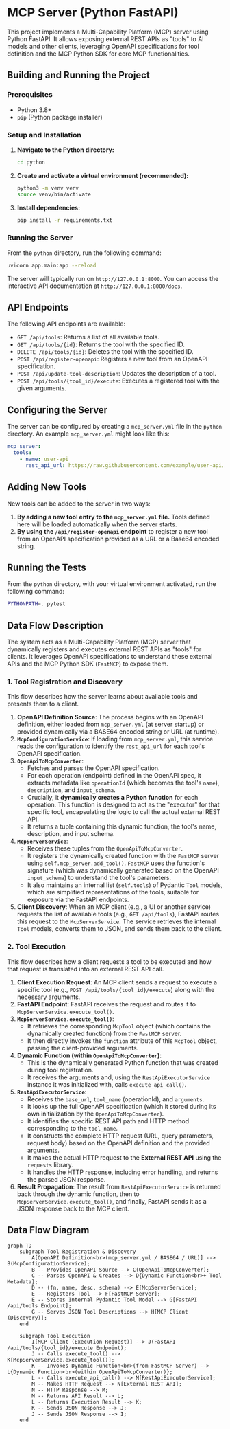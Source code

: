 # MCP Server (Python FastAPI)

This project implements a Multi-Capability Platform (MCP) server using Python FastAPI. It allows exposing external REST APIs as "tools" to AI models and other clients, leveraging OpenAPI specifications for tool definition and the MCP Python SDK for core MCP functionalities.

## Building and Running the Project

### Prerequisites
*   Python 3.8+
*   `pip` (Python package installer)

### Setup and Installation

1.  **Navigate to the Python directory:**
    ```bash
    cd python
    ```

2.  **Create and activate a virtual environment (recommended):**
    ```bash
    python3 -m venv venv
    source venv/bin/activate
    ```

3.  **Install dependencies:**
    ```bash
    pip install -r requirements.txt
    ```

### Running the Server

From the `python` directory, run the following command:

```bash
uvicorn app.main:app --reload
```
The server will typically run on `http://127.0.0.1:8000`. You can access the interactive API documentation at `http://127.0.0.1:8000/docs`.

## API Endpoints

The following API endpoints are available:

*   `GET /api/tools`: Returns a list of all available tools.
*   `GET /api/tools/{id}`: Returns the tool with the specified ID.
*   `DELETE /api/tools/{id}`: Deletes the tool with the specified ID.
*   `POST /api/register-openapi`: Registers a new tool from an OpenAPI specification.
*   `POST /api/update-tool-description`: Updates the description of a tool.
*   `POST /api/tools/{tool_id}/execute`: Executes a registered tool with the given arguments.

## Configuring the Server

The server can be configured by creating a `mcp_server.yml` file in the `python` directory. An example `mcp_server.yml` might look like this:

```yaml
mcp_server:
  tools:
    - name: user-api
      rest_api_url: https://raw.githubusercontent.com/example/user-api/main/openapi.yml
```

## Adding New Tools

New tools can be added to the server in two ways:

1.  **By adding a new tool entry to the `mcp_server.yml` file.** Tools defined here will be loaded automatically when the server starts.
2.  **By using the `/api/register-openapi` endpoint** to register a new tool from an OpenAPI specification provided as a URL or a Base64 encoded string.

## Running the Tests

From the `python` directory, with your virtual environment activated, run the following command:

```bash
PYTHONPATH=. pytest
```

## Data Flow Description

The system acts as a Multi-Capability Platform (MCP) server that dynamically registers and executes external REST APIs as "tools" for clients. It leverages OpenAPI specifications to understand these external APIs and the MCP Python SDK (`FastMCP`) to expose them.

### 1. Tool Registration and Discovery

This flow describes how the server learns about available tools and presents them to a client.

1.  **OpenAPI Definition Source**: The process begins with an OpenAPI definition, either loaded from `mcp_server.yml` (at server startup) or provided dynamically via a BASE64 encoded string or URL (at runtime).
2.  **`McpConfigurationService`**: If loading from `mcp_server.yml`, this service reads the configuration to identify the `rest_api_url` for each tool's OpenAPI specification.
3.  **`OpenApiToMcpConverter`**:
    *   Fetches and parses the OpenAPI specification.
    *   For each operation (endpoint) defined in the OpenAPI spec, it extracts metadata like `operationId` (which becomes the tool's `name`), `description`, and `input_schema`.
    *   Crucially, it **dynamically creates a Python function** for each operation. This function is designed to act as the "executor" for that specific tool, encapsulating the logic to call the actual external REST API.
    *   It returns a tuple containing this dynamic function, the tool's name, description, and input schema.
4.  **`McpServerService`**:
    *   Receives these tuples from the `OpenApiToMcpConverter`.
    *   It registers the dynamically created function with the `FastMCP` server using `self.mcp_server.add_tool()`. `FastMCP` uses the function's signature (which was dynamically generated based on the OpenAPI `input_schema`) to understand the tool's parameters.
    *   It also maintains an internal list (`self.tools`) of Pydantic `Tool` models, which are simplified representations of the tools, suitable for exposure via the FastAPI endpoints.
5.  **Client Discovery**: When an MCP client (e.g., a UI or another service) requests the list of available tools (e.g., `GET /api/tools`), FastAPI routes this request to the `McpServerService`. The service retrieves the internal `Tool` models, converts them to JSON, and sends them back to the client.

### 2. Tool Execution

This flow describes how a client requests a tool to be executed and how that request is translated into an external REST API call.

1.  **Client Execution Request**: An MCP client sends a request to execute a specific tool (e.g., `POST /api/tools/{tool_id}/execute`) along with the necessary arguments.
2.  **FastAPI Endpoint**: FastAPI receives the request and routes it to `McpServerService.execute_tool()`.
3.  **`McpServerService.execute_tool()`**:
    *   It retrieves the corresponding `McpTool` object (which contains the dynamically created function) from the `FastMCP` server.
    *   It then directly invokes the `function` attribute of this `McpTool` object, passing the client-provided arguments.
4.  **Dynamic Function (within `OpenApiToMcpConverter`)**:
    *   This is the dynamically generated Python function that was created during tool registration.
    *   It receives the arguments and, using the `RestApiExecutorService` instance it was initialized with, calls `execute_api_call()`.
5.  **`RestApiExecutorService`**:
    *   Receives the `base_url`, `tool_name` (operationId), and `arguments`.
    *   It looks up the full OpenAPI specification (which it stored during its own initialization by the `OpenApiToMcpConverter`).
    *   It identifies the specific REST API path and HTTP method corresponding to the `tool_name`.
    *   It constructs the complete HTTP request (URL, query parameters, request body) based on the OpenAPI definition and the provided arguments.
    *   It makes the actual HTTP request to the **External REST API** using the `requests` library.
    *   It handles the HTTP response, including error handling, and returns the parsed JSON response.
6.  **Result Propagation**: The result from `RestApiExecutorService` is returned back through the dynamic function, then to `McpServerService.execute_tool()`, and finally, FastAPI sends it as a JSON response back to the MCP client.

## Data Flow Diagram

```mermaid
graph TD
    subgraph Tool Registration & Discovery
        A[OpenAPI Definition<br>(mcp_server.yml / BASE64 / URL)] --> B(McpConfigurationService);
        B -- Provides OpenAPI Source --> C(OpenApiToMcpConverter);
        C -- Parses OpenAPI & Creates --> D{Dynamic Function<br>+ Tool Metadata};
        D -- (fn, name, desc, schema) --> E[McpServerService];
        E -- Registers Tool --> F[FastMCP Server];
        E -- Stores Internal Pydantic Tool Model --> G[FastAPI /api/tools Endpoint];
        G -- Serves JSON Tool Descriptions --> H[MCP Client (Discovery)];
    end

    subgraph Tool Execution
        I[MCP Client (Execution Request)] --> J(FastAPI /api/tools/{tool_id}/execute Endpoint);
        J -- Calls execute_tool() --> K[McpServerService.execute_tool()];
        K -- Invokes Dynamic Function<br>(from FastMCP Server) --> L{Dynamic Function<br>(within OpenApiToMcpConverter)};
        L -- Calls execute_api_call() --> M[RestApiExecutorService];
        M -- Makes HTTP Request --> N[External REST API];
        N -- HTTP Response --> M;
        M -- Returns API Result --> L;
        L -- Returns Execution Result --> K;
        K -- Sends JSON Response --> J;
        J -- Sends JSON Response --> I;
    end
```